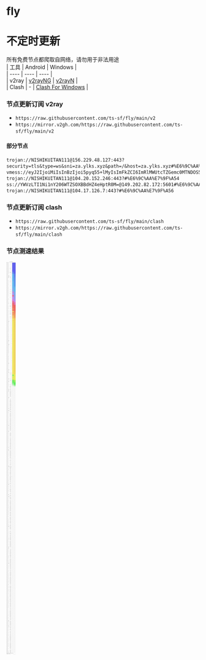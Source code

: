 # fly
# 不定时更新
所有免费节点都爬取自网络，请勿用于非法用途  
|  工具  | Android  | Windows  |  
|  ----  | ----   | ----  |  
| v2ray  | [v2rayNG](https://github.com/2dust/v2rayNG/releases) | [v2rayN](https://github.com/2dust/v2rayN/releases) |  
| Clash  | - | [Clash For Windows](https://github.com/2dust/clashN/releases) | 
  
### 节点更新订阅  v2ray
- `https://raw.githubusercontent.com/ts-sf/fly/main/v2`  
- `https://mirror.v2gh.com/https://raw.githubusercontent.com/ts-sf/fly/main/v2`  

#### 部分节点  
``` 
trojan://NISHIKUITAN111@156.229.48.127:443?security=tls&type=ws&sni=za.ylks.xyz&path=/&host=za.ylks.xyz#%E6%9C%AA%E7%9F%A52
vmess://eyJ2IjoiMiIsInBzIjoi5pyq55+lMyIsImFkZCI6ImRlMWUtcTZGemc0MTNDOS52MmZyZWV2cG4uY29tIiwicG9ydCI6IjgwIiwiaWQiOiIyYThhMTBmYi05Y2EzLTM2N2UtYTIzNC1jZjA5Zjg0MWJlNGYiLCJhaWQiOiIwIiwic2N5IjoiYXV0byIsIm5ldCI6IndzIiwidHlwZSI6Ii0tLSIsImhvc3QiOiIiLCJwYXRoIjoiL3YxODkzMjkzUHkiLCJ0bHMiOiIiLCJzbmkiOiIiLCJ0ZXN0X25hbWUiOiIzIn0=
trojan://NISHIKUITAN111@104.20.152.246:443?#%E6%9C%AA%E7%9F%A54
ss://YWVzLTI1Ni1nY206WTZSOXBBdHZ4eHptR0M=@149.202.82.172:5601#%E6%9C%AA%E7%9F%A55%201.8MB%2Fs
trojan://NISHIKUITAN111@104.17.126.7:443?#%E6%9C%AA%E7%9F%A56
```
### 节点更新订阅  clash
- `https://raw.githubusercontent.com/ts-sf/fly/main/clash`  
- `https://mirror.v2gh.com/https://raw.githubusercontent.com/ts-sf/fly/main/clash`  

### 节点测速结果
![image](traffic.png)
